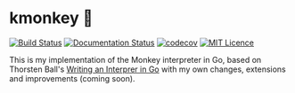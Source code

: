 # kmonkey :monkey:

[![Build Status](https://travis-ci.com/kscarlett/kmonkey.svg?token=NgSg1ht8TydEy5HKiMzP&branch=master)](https://travis-ci.com/kscarlett/monkey) [![Documentation Status](https://readthedocs.org/projects/kmonkey/badge/?version=latest)](http://kmonkey.readthedocs.io/en/latest/?badge=latest) [![codecov](https://codecov.io/gh/kscarlett/kmonkey/branch/master/graph/badge.svg)](https://codecov.io/gh/kscarlett/kmonkey) 
 [![MIT Licence](https://badges.frapsoft.com/os/mit/mit.svg?v=103)](https://opensource.org/licenses/mit-license.php) 


This is my implementation of the Monkey interpreter in Go, based on Thorsten Ball's [Writing an Interprer in Go](https://interpreterbook.com/) with my own changes, extensions and improvements (coming soon).
